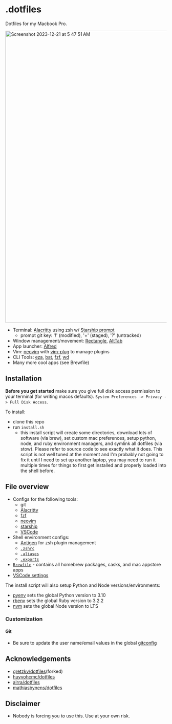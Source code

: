 # .dotfiles

Dotfiles for my Macbook Pro.

<img width="912" alt="Screenshot 2023-12-21 at 5 47 51 AM" src="https://github.com/ajsinger1/dotfiles-new/assets/26032169/d811406f-f97c-4f64-acc4-7982b6854cd7">


-   Terminal: [Alacritty](https://github.com/jwilm/alacritty) using zsh w/ [Starship prompt](https://starship.rs/)
    - prompt git key: '!' (modified), '+' (staged), '?' (untracked)
-   Window management/movement: [Rectangle](https://rectangleapp.com), [AltTab](https://alt-tab-macos.netlify.app)
-   App launcher: [Alfred](https://www.alfredapp.com)
-   Vim: [neovim](https://neovim.io/) with [vim-plug](https://github.com/junegunn/vim-plug) to manage plugins
-   CLI Tools: [eza](https://eza.rocks), [bat](https://github.com/sharkdp/bat), [fzf](https://github.com/junegunn/fzf), [wd](https://github.com/mfaerevaag/wd)
-   Many more cool apps (see Brewfile)

## Installation

**Before you get started** make sure you give full disk access permission to your terminal (for writing macos defaults). `System Preferences -> Privacy -> Full Disk Access`.

To install:

- clone this repo
- run `install.sh`
    - this install script will create some directories, download lots of software (via brew), set custom mac preferences, setup python, node, and ruby environment managers, and symlink all dotfiles (via stow). Please refer to source code to see exactly what it does. This script is not well tuned at the moment and I'm probably not going to fix it until I need to set up another laptop, you may need to run it multiple times for things to first get installed and properly loaded into the shell before.

## File overview

-   Configs for the following tools:
    -   git
    -   [Alacritty](./alacritty)
    -   [fzf](./fzf)
    -   [neovim](./nvim)
    -   [starship](./starship)
    -   [VSCode](./vscode)
-   Shell environment configs:
    -   [Antigen](https://github.com/zsh-users/antigen) for zsh plugin management
    -   [`.zshrc`](./zsh/.zshrc)
    -   [`.aliases`](./zsh/.aliases)
    -   [`.exports`](./zsh/.exports)
-   [`Brewfile`](./Brewfile) - contains all homebrew packages, casks, and mac appstore apps
-   [VSCode settings](./vscode/settings.json)

The install script will also setup Python and Node versions/environments:

-   [pyenv](https://github.com/pyenv/pyenv) sets the global Python version to 3.10
-   [rbenv](https://github.com/rbenv/rbenv) sets the global Ruby version to 3.2.2
-   [nvm](https://github.com/tj/n) sets the global Node version to LTS

### Customization

####  Git
- Be sure to update the user name/email values in the global [gitconfig](./git/.gitconfig)

## Acknowledgements
-   [gretzky/dotfiles](https://github.com/gretzky/dotfiles)(forked)
-   [huyvohcmc/dotfiles](https://github.com/huyvohcmc/dotfiles)
-   [alrra/dotfiles](https://github.com/alrra/dotfiles)
-   [mathiasbynens/dotfiles](https://github.com/mathiasbynens/dotfiles)

## Disclaimer
- Nobody is forcing you to use this. Use at your own risk.
